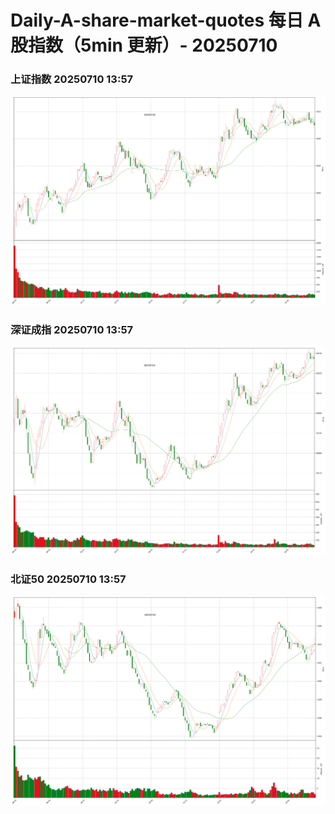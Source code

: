 
# Daily-A-share-market-quotes 每日 A 股指数（5min 更新）- 20250710

### 上证指数 20250710 13:57
![](./fig/2025/7/20250710-sh000001.png)

### 深证成指 20250710 13:57
![](./fig/2025/7/20250710-sz399001.png)

### 北证50 20250710 13:57
![](./fig/2025/7/20250710-bj899050.png)
